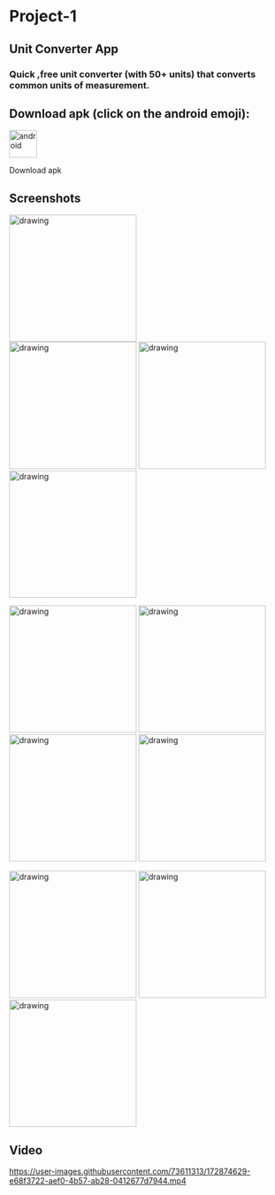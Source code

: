 # Project-1
## Unit Converter App

### Quick ,free unit converter (with 50+ units) that converts common units of measurement.


## Download apk (click on the android emoji):
<a href="https://drive.google.com/file/d/1p0LfvrFUE-tdFihadJSePPTXbDbPxCvD/view?usp=sharing"  download>
  <img src="https://github.com/vickyrules/userContents/blob/main/androidicon.png" alt="android"  width="50" height="50">
</a>

 Download apk
 
 ## Screenshots

 <img src="https://user-images.githubusercontent.com/73611313/172875942-73184660-87bd-4fd9-866a-fb93ed7354a8.jpeg" alt="drawing" width="230" style="margin-right: 200px;"/> <img src="https://user-images.githubusercontent.com/73611313/172876382-0fecb339-8a2f-4986-8b41-f3e14c60516a.jpeg" alt="drawing" width="230"/> <img src="https://user-images.githubusercontent.com/73611313/172876852-d536f6b6-4245-4c98-9027-eb3cfcf95883.jpeg" alt="drawing" width="230"/> <img src="https://user-images.githubusercontent.com/73611313/172875505-a529644e-657a-4d40-8406-2c80feede01c.jpeg" alt="drawing" width="230"/>
 
<img src="https://user-images.githubusercontent.com/73611313/172880125-70a93a07-c199-4ecd-84bc-c206b3262300.jpeg" alt="drawing" width="230"/>  <img src="https://user-images.githubusercontent.com/73611313/172880147-5cc298b3-870d-4cc3-958e-701fba7a76d0.jpeg" alt="drawing" width="230"/> <img src="https://user-images.githubusercontent.com/73611313/172880167-a5b6bede-4b1c-4918-965e-481d1da9186a.jpeg" alt="drawing" width="230"/> <img src="https://user-images.githubusercontent.com/73611313/172880194-bb8ee9ee-554d-4db5-989f-834271c067de.jpeg" alt="drawing" width="230"/>

<img src="https://user-images.githubusercontent.com/73611313/172880225-ce1bc227-6d92-4810-9ffa-cbf975d8f69d.jpeg" alt="drawing" width="230"/>   <img src="https://user-images.githubusercontent.com/73611313/172877221-2915b43d-1227-4182-993b-27f33097a32b.jpeg" alt="drawing" width="230"/>   <img src="https://user-images.githubusercontent.com/73611313/172877249-6fe8a7d6-9cd9-4fa9-8bc1-ffd0489e9fc9.jpeg" alt="drawing" width="230"/>







 
 
## Video
https://user-images.githubusercontent.com/73611313/172874629-e68f3722-aef0-4b57-ab28-0412677d7944.mp4


